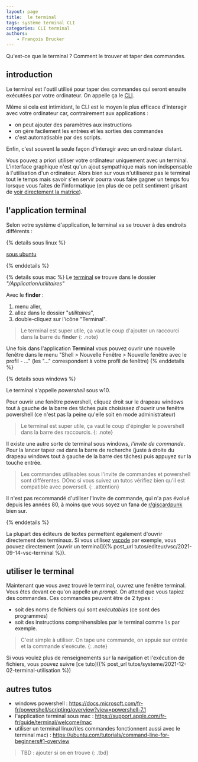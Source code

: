 ```yaml
---
layout: page
title:  le terminal
tags: système terminal CLI
categories: CLI terminal
authors: 
    - François Brucker
---
```


Qu'est-ce que le terminal ? Comment le trouver et taper des commandes.

<!--more-->

## introduction

Le terminal est l'outil utilisé pour taper des commandes qui seront ensuite exécutées par votre ordinateur. On appelle ça le [CLI](https://fr.wikipedia.org/wiki/Interface_en_ligne_de_commande).

Même si cela est intimidant, le CLI est le moyen le plus efficace d'interagir avec votre ordinateur car, contrairement aux applications :

* on peut ajouter des paramètres aux instructions
* on gère facilement les entrées et les sorties des commandes
* c'est automatisable par des scripts.

Enfin, c'est souvent la seule façon d'interagir avec un ordinateur distant.

Vous pouvez a priori utiliser votre ordinateur uniquement avec un terminal. L'interface graphique n'est qu'un ajout sympathique mais non indispensable à l'utilisation d'un ordinateur. Alors bien sur vous n'utiliserez pas le terminal tout le temps mais savoir s'en servir pourra vous faire gagner un temps fou lorsque vous faites de l'informatique (en plus de ce petit sentiment grisant de [voir directement la matrice](https://www.youtube.com/watch?v=MvEXkd3O2ow)).

## l'application terminal

Selon votre système d'application, le terminal va se trouver à des endroits différents :

{% details sous linux %}

[sous ubuntu](https://doc.ubuntu-fr.org/terminal)

{% enddetails %}

{% details sous mac %}
Le [terminal](https://www.howtogeek.com/682770/how-to-open-the-terminal-on-a-mac/) se trouve dans le dossier *"/Application/utilitaires"*

Avec le **finder** :

1. menu aller,
2. allez dans le dossier "*utilitaires*",
3. double-cliquez sur l'icône "Terminal".

> Le terminal est super utile, ça vaut le coup d'ajouter un raccourci dans la barre du **finder**
{: .note}

Une fois dans l'application **Terminal** vous pouvez ouvrir une nouvelle fenêtre dans le menu "Shell > Nouvelle Fenêtre > Nouvelle fenêtre avec le profil - ..." (les "..." correspondent à votre profil de fenêtre)
{% enddetails %}

{% details sous windows %}

Le terminal s'appelle *powershell* sous w10.

Pour ouvrir une fenêtre powershell, cliquez droit sur le drapeau windows tout à gauche de la barre des tâches puis choisissez d'ouvrir une fenêtre powershell (ce n'est pas la peine qu'elle soit en mode administrateur)

> Le terminal est super utile, ça vaut le coup d'épingler le powershell dans la barre des raccourcis.
{: .note}

Il existe une autre sorte de terminal sous windows, *l'invite de commande*. Pour la lancer tapez `cmd` dans la barre de recherche (juste à droite du drapeau windows tout à gauche de la barre des tâches) puis appuyez sur la touche entrée.

> Les commandes utilisables sous l'invite de commandes et powershell sont différentes. DOnc si vous suivez un tutos vérifiez bien qu'il est compatible avec powersell.
{: .attention}

Il n'est pas recommandé d'utiliser l'invite de commande, qui n'a pas évolué depuis les années 80, à moins que vous soyez un fana de [r/giscardpunk](https://www.reddit.com/r/Giscardpunk/) bien sur.

{% enddetails %}

La plupart des éditeurs de textes permettent également d'ouvrir directement des terminaux. Si vous utilisez [vscode](https://code.visualstudio.com/) par exemple, vous pouvez directement [ouvrir un terminal]({% post_url tutos/editeur/vsc/2021-09-14-vsc-terminal %}).

## utiliser le terminal

Maintenant que vous avez trouvé le terminal, ouvrez une fenêtre terminal. Vous êtes devant ce qu'on appelle un *prompt*. On attend que vous tapiez des commandes. Ces commandes peuvent être de 2 types :

* soit des noms de fichiers qui sont *exécutables* (ce sont des programmes)
* soit des instructions compréhensibles par le terminal comme `ls` par exemple.

> C'est simple à utiliser. On tape une commande, on appuie sur entrée et la commande s'exécute.
{: .note}

Si vous voulez plus de renseignements sur la navigation et l'exécution de fichiers, vous pouvez suivre [ce tuto]({% post_url tutos/systeme/2021-12-02-terminal-utilisation %})

## autres tutos

* windows powershell : <https://docs.microsoft.com/fr-fr/powershell/scripting/overview?view=powershell-7.1>
* l'application terminal sous mac : <https://support.apple.com/fr-fr/guide/terminal/welcome/mac>
* utiliser un terminal linux/(les commandes fonctionnent aussi avec le terminal mac) : <https://ubuntu.com/tutorials/command-line-for-beginners#1-overview>

> TBD : ajouter si on en trouve
{: .tbd}

